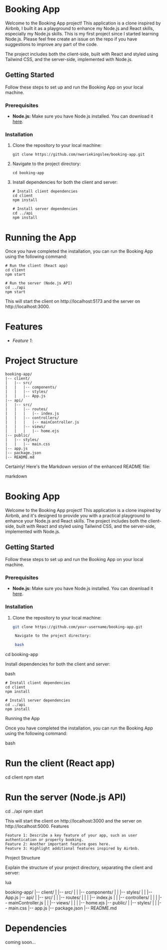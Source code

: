 # Booking App

Welcome to the Booking App project! This application is a clone inspired by Airbnb, I built it as a playground to enhance my Node.js and React skills, especially my Node.js skills. This is my first project since I started learning Node.js. Please feel free create an issue on the repo if you have suggestions to improve any part of the code.  

The project includes both the client-side, built with React and styled using Tailwind CSS, and the server-side, implemented with Node.js.


## Getting Started

Follow these steps to set up and run the Booking App on your local machine.

### Prerequisites

- **Node.js:** Make sure you have Node.js installed. You can download it [here](https://nodejs.org/).

### Installation

1. Clone the repository to your local machine:

   ```
   git clone https://github.com/nworiekingslee/booking-app.git
   ```

2. Navigate to the project directory:
    ```
    cd booking-app
    ```

3. Install dependencies for both the client and server:
    ```
    # Install client dependencies
    cd client
    npm install

    # Install server dependencies
    cd ../api
    npm install
    ```

# Running the App

Once you have completed the installation, you can run the Booking App using the following command:

```
# Run the client (React app)
cd client
npm start

# Run the server (Node.js API)
cd ../api
npm start

```

This will start the client on http://localhost:5173 and the server on http://localhost:3000.


# Features

- _Feature 1_: 


# Project Structure

```
booking-app/
|-- client/
|   |-- src/
|   |   |-- components/
|   |   |-- styles/
|   |   |-- App.js
|-- api/
|   |-- src/
|   |   |-- routes/
|   |   |   |-- index.js
|   |   |-- controllers/
|   |   |   |-- mainController.js
|   |   |-- views/
|   |   |   |-- home.ejs
|-- public/
|   |-- styles/
|   |   |-- main.css
|-- app.js
|-- package.json
|-- README.md
```


Certainly! Here's the Markdown version of the enhanced README file:

markdown

# Booking App

Welcome to the Booking App project! This application is a clone inspired by Airbnb, and it's designed to provide you with a practical playground to enhance your Node.js and React skills. The project includes both the client-side, built with React and styled using Tailwind CSS, and the server-side, implemented with Node.js.

## Getting Started

Follow these steps to set up and run the Booking App on your local machine.

### Prerequisites

- **Node.js:** Make sure you have Node.js installed. You can download it [here](https://nodejs.org/).

### Installation

1. Clone the repository to your local machine:

   ```bash
   git clone https://github.com/your-username/booking-app.git

    Navigate to the project directory:

    bash

cd booking-app

Install dependencies for both the client and server:

bash

    # Install client dependencies
    cd client
    npm install

    # Install server dependencies
    cd ../api
    npm install

Running the App

Once you have completed the installation, you can run the Booking App using the following command:

bash

# Run the client (React app)
cd client
npm start

# Run the server (Node.js API)
cd ../api
npm start

This will start the client on http://localhost:3000 and the server on http://localhost:5000.
Features

    Feature 1: Describe a key feature of your app, such as user authentication or property booking.
    Feature 2: Another important feature goes here.
    Feature 3: Highlight additional features inspired by Airbnb.

Project Structure

Explain the structure of your project directory, separating the client and server:

lua

booking-app/
|-- client/
|   |-- src/
|   |   |-- components/
|   |   |-- styles/
|   |   |-- App.js
|-- api/
|   |-- src/
|   |   |-- routes/
|   |   |   |-- index.js
|   |   |-- controllers/
|   |   |   |-- mainController.js
|   |   |-- views/
|   |   |   |-- home.ejs
|-- public/
|   |-- styles/
|   |   |-- main.css
|-- app.js
|-- package.json
|-- README.md

# Dependencies

coming soon...